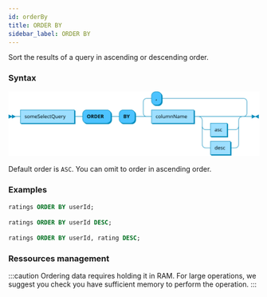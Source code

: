 ```yaml
---
id: orderBy
title: ORDER BY
sidebar_label: ORDER BY
---
```


Sort the results of a query in ascending or descending order.

### Syntax

![order by syntax](/static/img/doc/diagrams/orderBy.svg)

Default order is `ASC`. You can omit to order in ascending order.

### Examples

```sql title="Omitting ASC will default to ascending order"
ratings ORDER BY userId;
```

```sql title="Ordering in descending order"
ratings ORDER BY userId DESC;
```

```sql title="Multi-level ordering"
ratings ORDER BY userId, rating DESC;
```

### Ressources management

:::caution
Ordering data requires holding it in RAM. For large operations, we
suggest you check you have sufficient memory to perform the operation.
:::
